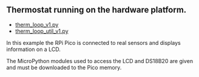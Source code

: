 ## Thermostat running on the hardware platform.

- [therm_loop_v1.py](therm_loop_v1.py)
- [therm_loop_util_v1.py](therm_loop_util_v1.py)

In this example the RPi Pico is connected to real sensors and displays information on a LCD.

The MicroPython modules used to access the LCD and DS18B20 are given and must be downloaded to the Pico memory.
